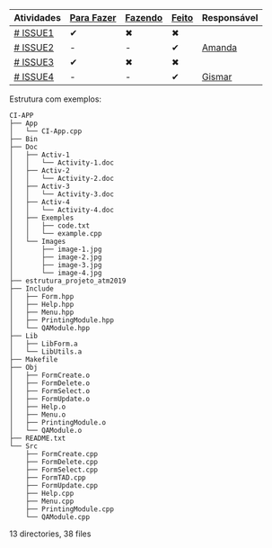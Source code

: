 Atividades   |   [Para Fazer](https://github.com/aceiro/atm_2019/issues?q=is%3Aissue+is%3Aopen+label%3ATODO)  |      [Fazendo](https://github.com/aceiro/atm_2019/issues?q=is%3Aissue+is%3Aopen+label%3ADOING)       |          [Feito](https://github.com/aceiro/atm_2019/labels/DONE)        | Responsável
-- | - | - | - | -
[# ISSUE1](https://github.com/aceiro/atm_2019/issues/1) | ✔ | ✖ | ✖ | 
[# ISSUE2](https://github.com/aceiro/atm_2019/issues/2) | - | - | ✔ | [Amanda](https://github.com/manddynhaa)
[# ISSUE3](https://github.com/aceiro/atm_2019/issues/3) | ✔ | ✖ | ✖ | 
[# ISSUE4](https://github.com/aceiro/atm_2019/issues/4) | - | - | ✔ | [Gismar](https://github.com/gismarb)

Estrutura com exemplos:

```
CI-APP
├── App
│   └── CI-App.cpp
├── Bin
├── Doc
│   ├── Activ-1
│   │   └── Activity-1.doc
│   ├── Activ-2
│   │   └── Activity-2.doc
│   ├── Activ-3
│   │   └── Activity-3.doc
│   ├── Activ-4
│   │   └── Activity-4.doc
│   ├── Exemples
│   │   ├── code.txt
│   │   └── example.cpp
│   └── Images
│       ├── image-1.jpg
│       ├── image-2.jpg
│       ├── image-3.jpg
│       └── image-4.jpg
├── estrutura_projeto_atm2019
├── Include
│   ├── Form.hpp
│   ├── Help.hpp
│   ├── Menu.hpp
│   ├── PrintingModule.hpp
│   └── QAModule.hpp
├── Lib
│   ├── LibForm.a
│   └── LibUtils.a
├── Makefile
├── Obj
│   ├── FormCreate.o
│   ├── FormDelete.o
│   ├── FormSelect.o
│   ├── FormUpdate.o
│   ├── Help.o
│   ├── Menu.o
│   ├── PrintingModule.o
│   └── QAModule.o
├── README.txt
└── Src
    ├── FormCreate.cpp
    ├── FormDelete.cpp
    ├── FormSelect.cpp
    ├── FormTAD.cpp
    ├── FormUpdate.cpp
    ├── Help.cpp
    ├── Menu.cpp
    ├── PrintingModule.cpp
    └── QAModule.cpp
```
13 directories, 38 files
